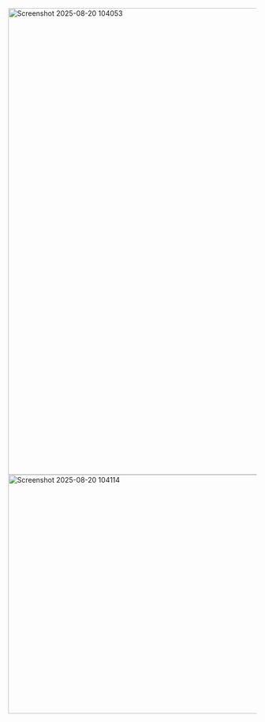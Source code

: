 <img width="682" height="945" alt="Screenshot 2025-08-20 104053" src="https://github.com/user-attachments/assets/a9539aa1-fc0d-4342-82c4-ba8cdac31e4b" />
<img width="511" height="484" alt="Screenshot 2025-08-20 104114" src="https://github.com/user-attachments/assets/fb86ec0f-c8cd-4f55-93fe-cd82e269c476" />
